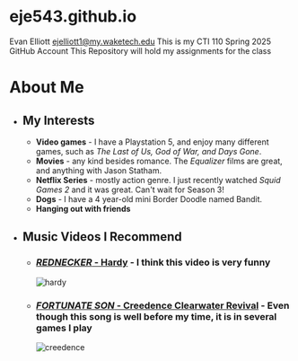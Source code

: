 # eje543.github.io
Evan Elliott
ejelliott1@my.waketech.edu
This is my CTI 110 Spring 2025 GitHub Account
This Repository will hold my assignments for the class 
# About Me
 * ## My Interests
   * **Video games** - I have a Playstation 5, and enjoy many different games, such as _The Last of Us, God of War, and Days Gone_.
   * **Movies** - any kind besides romance.  The _Equalizer_ films are great, and anything with Jason Statham. 
   * **Netflix Series** - mostly action genre.  I just recently watched _Squid Games 2_ and it was great.  Can't wait for Season 3!
   * **Dogs** - I have a 4 year-old mini Border Doodle named Bandit.
   * **Hanging out with friends**
 * ## Music Videos I Recommend
   * ### **[_REDNECKER_ - Hardy](https://youtu.be/Sn2RBKPMpU0)** - I think this video is very funny
     ![hardy](https://i.ytimg.com/vi/Sn2RBKPMpU0/maxresdefault.jpg)
     
   * ### **[_FORTUNATE SON_ - Creedence Clearwater Revival](https://www.youtube.com/watch?v=ZWijx_AgPiA)** - Even though this song is well before my time, it is in several games I play 
     ![creedence](https://i.ytimg.com/vi/ZWijx_AgPiA/maxresdefault.jpg)
